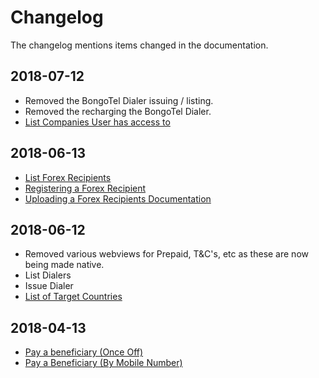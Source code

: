# Changelog

The changelog mentions items changed in the documentation.

## 2018-07-12

 * Removed the BongoTel Dialer issuing / listing.
 * Removed the recharging the BongoTel Dialer.
 * <a href="#list-companies-user-has-access-to">List Companies User has access to</a>

## 2018-06-13

 * <a href="#list-forex-recipients">List Forex Recipients</a>
 * <a href="#registering-a-forex-receipient">Registering a Forex Recipient</a>
 * <a href="#uploading-a-forex-recipients-documentation">Uploading a Forex Recipients Documentation</a>

## 2018-06-12

 * Removed various webviews for Prepaid, T&C's, etc as these are now being made native.
 * List Dialers
 * Issue Dialer
 * <a href="#list-of-target-countries">List of Target Countries</a>

## 2018-04-13

 * <a href="#pay-a-beneficiary-once-off">Pay a beneficiary (Once Off)</a>
 * <a href="#pay-a-beneficiary-by-mobile-number">Pay a Beneficiary (By Mobile Number)</a>
